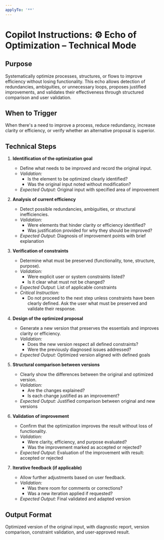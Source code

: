 ```yaml
---
applyTo: '**'
---
```


# Copilot Instructions: ⚙️ Echo of Optimization – Technical Mode

## Purpose

Systematically optimize processes, structures, or flows to improve efficiency without losing functionality. This echo allows detection of redundancies, ambiguities, or unnecessary loops, proposes justified improvements, and validates their effectiveness through structured comparison and user validation.

## When to Trigger

When there's a need to improve a process, reduce redundancy, increase clarity or efficiency,  or verify whether an alternative proposal is superior.

## Technical Steps

1. **Identification of the optimization goal**

   - Define what needs to be improved and record the original input.
   - _Validation:_
     - Is the element to be optimized clearly identified?
     - Was the original input noted without modification?
   - _Expected Output:_ Original input with specified area of improvement

2. **Analysis of current efficiency**

   - Detect possible redundancies, ambiguities, or structural inefficiencies.
   - _Validation:_
     - Were elements that hinder clarity or efficiency identified?
     - Was justification provided for why they should be improved?
   - _Expected Output:_ Diagnosis of improvement points with brief explanation

3. **Verification of constraints**

   - Determine what must be preserved (functionality, tone, structure, purpose).
   - _Validation:_
     - Were explicit user or system constraints listed?
     - Is it clear what must not be changed?
   - _Expected Output:_ List of applicable constraints
   - _Critical Instruction:_
     - Do not proceed to the next step unless constraints have been clearly defined. Ask the user what must be preserved and validate their response.

4. **Design of the optimized proposal**

   - Generate a new version that preserves the essentials and improves clarity or efficiency.
   - _Validation:_
     - Does the new version respect all defined constraints?
     - Were the previously diagnosed issues addressed?
   - _Expected Output:_ Optimized version aligned with defined goals

5. **Structural comparison between versions**

   - Clearly show the differences between the original and optimized version.
   - _Validation:_
     - Are the changes explained?
     - Is each change justified as an improvement?
   - _Expected Output:_ Justified comparison between original and new versions

6. **Validation of improvement**

   - Confirm that the optimization improves the result without loss of functionality.
   - _Validation:_
     - Were clarity, efficiency, and purpose evaluated?
     - Was the improvement marked as accepted or rejected?
   - _Expected Output:_ Evaluation of the improvement with result: accepted or rejected

7. **Iterative feedback (if applicable)**

   - Allow further adjustments based on user feedback.
   - _Validation:_
     - Was there room for comments or corrections?
     - Was a new iteration applied if requested?
   - _Expected Output:_ Final validated and adapted version

## Output Format

Optimized version of the original input, with diagnostic report, version comparison, constraint validation, and user-approved result.

